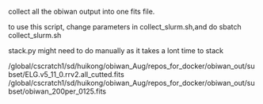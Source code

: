 collect all the obiwan output into one fits file. 

to use this script, change parameters in collect_slurm.sh,and do
sbatch collect_slurm.sh

stack.py might need to do manually as it takes a lont time to stack


/global/cscratch1/sd/huikong/obiwan_Aug/repos_for_docker/obiwan_out/subset/ELG.v5_11_0.rrv2.all_cutted.fits
/global/cscratch1/sd/huikong/obiwan_Aug/repos_for_docker/obiwan_out/subset/obiwan_200per_0125.fits

